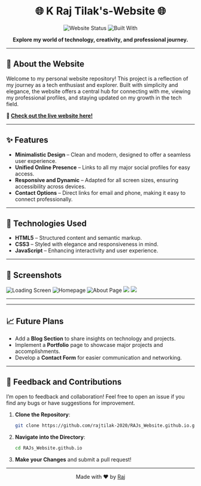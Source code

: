 <h1 align="center">🌐 K Raj Tilak's-Website 🌐</h1>

<p align="center">
    <img src="https://img.shields.io/badge/Status-Live-brightgreen?style=round-square" alt="Website Status" />
    <img src="https://img.shields.io/badge/Built%20with-HTML%20%7C%20CSS%20%7C%20JavaScript-blue?style=round-square" alt="Built With" />
</p>

<p align="center"> 
   <strong>Explore my world of technology, creativity, and professional journey.</strong>
</p>

---

## 📜 About the Website

Welcome to my personal website repository! This project is a reflection of my journey as a tech enthusiast and explorer. Built with simplicity and elegance, the website offers a central hub for connecting with me, viewing my professional profiles, and staying updated on my growth in the tech field. 

**🔗 [Check out the live website here!](https://rajtilak-2020.github.io/RAJs_Website.github.io/)**

---

## ✨ Features

- **Minimalistic Design** – Clean and modern, designed to offer a seamless user experience.
- **Unified Online Presence** – Links to all my major social profiles for easy access.
- **Responsive and Dynamic** – Adapted for all screen sizes, ensuring accessibility across devices.
- **Contact Options** – Direct links for email and phone, making it easy to connect professionally.

---

## 🚀 Technologies Used

- **HTML5** – Structured content and semantic markup.
- **CSS3** – Styled with elegance and responsiveness in mind.
- **JavaScript** – Enhancing interactivity and user experience.

---

## 📸 Screenshots

![Loading Screen](https://your-image-link.com/homepage.png)
![Homepage](https://github.com/user-attachments/assets/b73c3c44-1f9b-400b-a135-51fe703b7afa)
![About Page](https://your-image-link.com/homepage.png)
![](https://your-image-link.com/homepage.png)
![](https://your-image-link.com/homepage.png)

---

---

## 📈 Future Plans

- Add a **Blog Section** to share insights on technology and projects.
- Implement a **Portfolio** page to showcase major projects and accomplishments.
- Develop a **Contact Form** for easier communication and networking.

---

## 💬 Feedback and Contributions

I’m open to feedback and collaboration! Feel free to open an issue if you find any bugs or have suggestions for improvement. 

1. **Clone the Repository**:
    ```bash
    git clone https://github.com/rajtilak-2020/RAJs_Website.github.io.git
    ```
2. **Navigate into the Directory**:
    ```bash
    cd RAJs_Website.github.io
    ```
3. **Make your Changes** and submit a pull request!

---


<p align="center">
    Made with ❤️ by <a href="https://github.com/rajtilak-2020">Raj</a>
</p>
